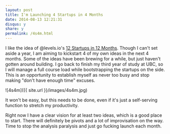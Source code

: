 ```yaml
---
layout: post
title: I'm Launching 4 Startups in 4 Months 
date: 2014-08-13 12:21:31
disqus: y
share: y
permalink: /4s4m.html
---
```


I like the idea of @levels.io's [12 Startups in 12 Months](https://levels.io/12-startups-12-months/). Though I can't set aside a year, I am aiming to kickstart 4 of my own ideas in the next 4 months. Some of the ideas have been brewing for a while, but  just haven't gotten around building. I go back to finish my third year of study at UBC, so I will manage a full course load while bootstrapping the startups on the side. This is an opportunity to establish myself as never too busy and stop making "don't have enough time" excuses.

![4s4m]({{ site.url }}/images/4s4m.jpg)

It won't be easy, but this needs to be done, even if it's just a self-serving function to stretch my productivity. 

Right now I have a clear vision for at least two ideas, which is a good place to start. There will definitely be pivots and a lot of improvisation on the way. Time to stop the analysis paralysis and just go fucking launch each month.